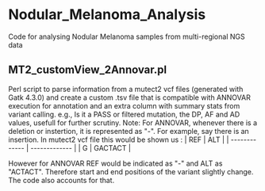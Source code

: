 # Nodular_Melanoma_Analysis
Code for analysing Nodular Melanoma samples from multi-regional NGS data
## MT2_customView_2Annovar.pl
Perl script to parse information from a mutect2 vcf files (generated with Gatk 4.3.0) and create a custom .tsv file that is compatible with ANNOVAR execution for annotation and an extra column with summary stats from variant calling. e.g., Is it a PASS or filtered mutation, the DP, AF and AD values, usefull for further scrutiny.
Note: For ANNOVAR, whenever there is a deletion or instertion, it is represented as "-". For example, say there is an insertion. In mutect2 vcf file this would be shown us : 
| REF | ALT |
| ------------- | ------------- |
| G | GACTACT |

However for ANNOVAR REF would be indicated as "-" and ALT as "ACTACT". Therefore start and end positions of the variant slightly change. The code also accounts for that.

